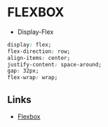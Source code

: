 # FLEXBOX

- Display-Flex

```css
display: flex;
flex-direction: row;
align-items: center;
justify-content: space-around;
gap: 32px;
flex-wrap: wrap;
```

## Links

- [Flexbox](https://developer.mozilla.org/en-US/docs/Learn/CSS/CSS_layout/Flexbox)
